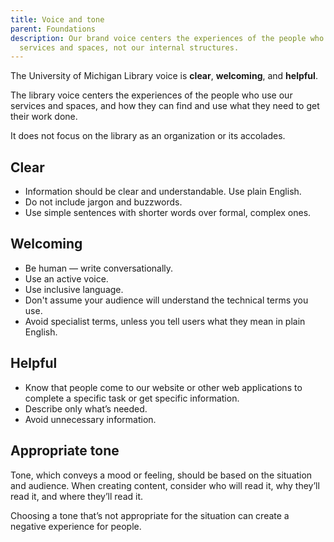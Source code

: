 ```yaml
---
title: Voice and tone
parent: Foundations
description: Our brand voice centers the experiences of the people who use our
  services and spaces, not our internal structures.
---
```

The University of Michigan Library voice is **clear**, **welcoming**, and **helpful**.

The library voice centers the experiences of the people who use our services and spaces, and how they can find and use what they need to get their work done. 

It does not focus on the library as an organization or its accolades. 

## Clear

* Information should be clear and understandable. Use plain English. 
* Do not include jargon and buzzwords. 
* Use simple sentences with shorter words over formal, complex ones. 

## Welcoming

* Be human — write conversationally.
* Use an active voice.
* Use inclusive language. 
* Don't assume your audience will understand the technical terms you use.
* Avoid specialist terms, unless you tell users what they mean in plain English.

## Helpful

* Know that people come to our website or other web applications to complete a specific task or get specific information. 
* Describe only what’s needed. 
* Avoid unnecessary information. 

## Appropriate tone 

Tone, which conveys a mood or feeling, should be based on the situation and audience. When creating content, consider who will read it, why they’ll read it, and where they’ll read it. 

Choosing a tone that’s not appropriate for the situation can create a negative experience for people.